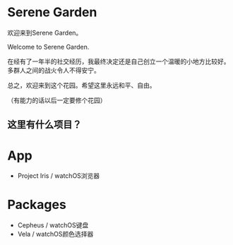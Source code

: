 # Serene Garden 
欢迎来到Serene Garden。

Welcome to Serene Garden.

在经有了一年半的社交经历，我最终决定还是自己创立一个温暖的小地方比较好。多群人之间的战火令人不得安宁。

总之，欢迎来到这个花园。希望这里永远和平、自由。

（有能力的话以后一定要修个花园）

## 这里有什么项目？
# App
- Project Iris / watchOS浏览器
# Packages
- Cepheus / watchOS键盘
- Vela / watchOS颜色选择器
